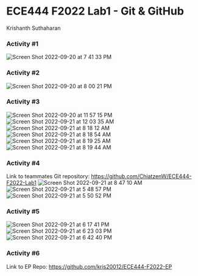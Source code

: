 # ECE444 F2022 Lab1 - Git & GitHub

Krishanth Suthaharan

### Activity #1
![Screen Shot 2022-09-20 at 7 41 33 PM](https://user-images.githubusercontent.com/73756462/191383676-dafbda7e-84ff-4597-aa90-85344e5267e2.png)

### Activity #2
![Screen Shot 2022-09-20 at 8 00 21 PM](https://user-images.githubusercontent.com/73756462/191385377-2f23df34-23d0-419c-8eb7-26eba853126a.png)

### Activity #3
![Screen Shot 2022-09-20 at 11 57 15 PM](https://user-images.githubusercontent.com/73756462/191411590-589b000b-4744-4bf1-8eb0-84a01a346cd1.png)
![Screen Shot 2022-09-21 at 12 03 35 AM](https://user-images.githubusercontent.com/73756462/191411822-8ccc8557-522d-41d6-8385-bba9310b5645.png)
![Screen Shot 2022-09-21 at 8 18 12 AM](https://user-images.githubusercontent.com/73756462/191502237-320ef36b-a083-4b40-915d-7f508859a96d.png)
![Screen Shot 2022-09-21 at 8 18 54 AM](https://user-images.githubusercontent.com/73756462/191502236-1bc08895-0eca-4014-b2f9-24e44615ffb1.png)
![Screen Shot 2022-09-21 at 8 19 25 AM](https://user-images.githubusercontent.com/73756462/191502234-5c2944dc-912c-4165-9231-4b61bc4c7b4f.png)
![Screen Shot 2022-09-21 at 8 19 44 AM](https://user-images.githubusercontent.com/73756462/191502233-d06159bb-ae7d-4e7c-a5c0-32d8ae041a5e.png)

### Activity #4
Link to teammates Git repository: https://github.com/ChiatzenW/ECE444-F2022-Lab1
![Screen Shot 2022-09-21 at 8 47 10 AM](https://user-images.githubusercontent.com/73756462/191617382-ffef7da1-4781-4428-b4ff-4f04b179957e.png)
![Screen Shot 2022-09-21 at 5 48 57 PM](https://user-images.githubusercontent.com/73756462/191617169-bec3a694-d482-4628-acc9-0df65ed8158f.png)
![Screen Shot 2022-09-21 at 5 50 52 PM](https://user-images.githubusercontent.com/73756462/191617175-4b9ba36e-8e28-4568-bd58-0d4ee31d2074.png)

### Activity #5
![Screen Shot 2022-09-21 at 6 17 41 PM](https://user-images.githubusercontent.com/73756462/191622861-ea32fdb1-b486-4501-83e9-fa1e0996203d.png)
![Screen Shot 2022-09-21 at 6 23 03 PM](https://user-images.githubusercontent.com/73756462/191622867-f71381ed-5216-4a2e-ab89-11f00865244a.png)
![Screen Shot 2022-09-21 at 6 42 40 PM](https://user-images.githubusercontent.com/73756462/191623149-15eedc75-4161-42e7-ba70-40a147dc712d.png)

### Activity #6
Link to EP Repo: https://github.com/kris20012/ECE444-F2022-EP
